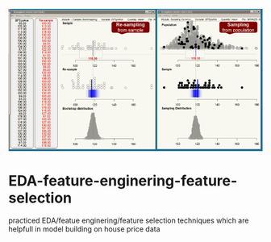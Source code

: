 ![](Advanced-House-Price-Prediction--master/BS_cf_Samp_Mean-SNIPPET_50.gif)
# EDA-feature-enginering-feature-selection
practiced EDA/featue enginering/feature selection techniques which are helpfull in model building on house price data 

